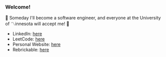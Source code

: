 ### Welcome!
:leaves: Someday I'll become a software engineer, and everyone at the University of :part_alternation_mark:innesota will accept me! :leaves:

* LinkedIn: [here](https://www.linkedin.com/in/sydneylin12/)
* LeetCode: [here](https://leetcode.com/sydneylin12/)
* Personal Website: [here](https://sydneylin12.github.io/MySite/)
* Rebrickable: [here](https://rebrickable.com/users/sydney.lin12/mocs/)

<!--
**sydneylin12/sydneylin12** is a ✨ _special_ ✨ repository because its `README.md` (this file) appears on your GitHub profile.
Here are some ideas to get you started:
- 🔭 I’m currently working on ...
- 🌱 I’m currently learning ...
- 👯 I’m looking to collaborate on ...
- 🤔 I’m looking for help with ...
- 💬 Ask me about ...
- 📫 How to reach me: ...
- 😄 Pronouns: ...
- ⚡ Fun fact: ...
-->
